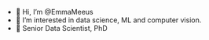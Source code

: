 - 👋 Hi, I’m @EmmaMeeus
- 👀 I’m interested in data science, ML and computer vision.
- 🌱 Senior Data Scientist, PhD


<!---
EmmaMeeus/EmmaMeeus is a ✨ special ✨ repository because its `README.md` (this file) appears on your GitHub profile.
You can click the Preview link to take a look at your changes.
--->
